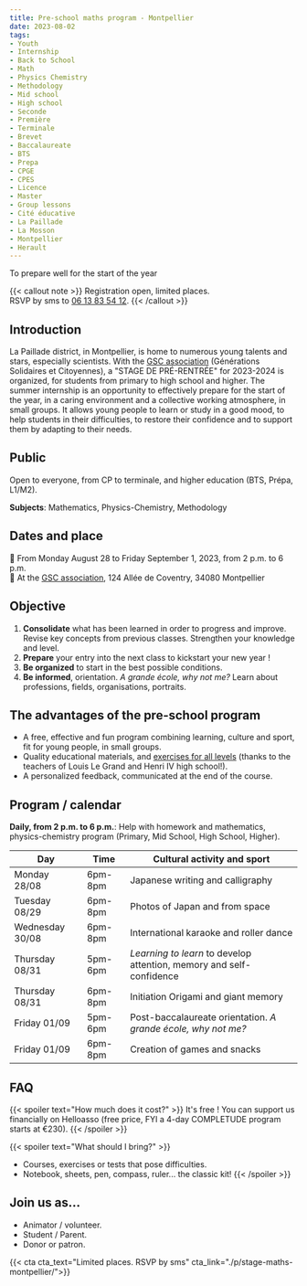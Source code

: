 ```yaml
---
title: Pre-school maths program - Montpellier
date: 2023-08-02
tags:
- Youth
- Internship
- Back to School
- Math
- Physics Chemistry
- Methodology
- Mid school
- High school
- Seconde 
- Première
- Terminale
- Brevet
- Baccalaureate
- BTS
- Prepa
- CPGE
- CPES
- Licence
- Master
- Group lessons
- Cité éducative
- La Paillade
- La Mosson
- Montpellier
- Herault
---
```


To prepare well for the start of the year

<!--more-->

{{< callout note >}}
Registration open, limited places. <br>
RSVP by sms to <a href="tel:0613835412">06 13 83 54 12</a>.
{{< /callout >}}

## Introduction

La Paillade district, in Montpellier, is home to numerous young talents and stars, especially scientists. With the [GSC association](https://www.jeveuxaider.gouv.fr/organisations/4859-generations-solidaires-et-citoyennes) (Générations Solidaires et Citoyennes), a "STAGE DE PRÉ-RENTRÉE" for 2023-2024 is organized, for students from primary to high school and higher. The summer internship is an opportunity to effectively prepare for the start of the year, in a caring environment and a collective working atmosphere, in small groups. It allows young people to learn or study in a good mood, to help students in their difficulties, to restore their confidence and to support them by adapting to their needs.

## Public

Open to everyone, from CP to terminale, and higher education (BTS, Prépa, L1/M2).

<b>Subjects</b>: Mathematics, Physics-Chemistry, Methodology

## Dates and place

📅 From Monday August 28 to Friday September 1, 2023, from 2 p.m. to 6 p.m. <br>
  📍 At the [GSC association](https://www.jeveuxaider.gouv.fr/organisations/4859-generations-solidaires-et-citoyennes), 124 Allée de Coventry, 34080 Montpellier

## Objective
1. <b>Consolidate</b> what has been learned in order to progress and improve. Revise key concepts from previous classes. Strengthen your knowledge and level.
2. <b>Prepare</b> your entry into the next class to kickstart your new year !
3. <b>Be organized</b> to start in the best possible conditions.
4. <b>Be informed</b>, orientation. <i>A grande école, why not me?</i> Learn about professions, fields, organisations, portraits.

## The advantages of the pre-school program

- A free, effective and fun program combining learning, culture and sport, fit for young people, in small groups.
- Quality educational materials, and [exercises for all levels](https://www.mtpcours.fr/c/maths/) (thanks to the teachers of Louis Le Grand and Henri IV high school!).
- A personalized feedback, communicated at the end of the course.

## Program / calendar

<b>Daily, from 2 p.m. to 6 p.m.</b>: Help with homework and mathematics, physics-chemistry program (Primary, Mid School, High School, Higher).

| Day | Time | Cultural activity and sport|
|---|---|---|
|Monday 28/08 | 6pm-8pm | Japanese writing and calligraphy |
|Tuesday 08/29 | 6pm-8pm | Photos of Japan and from space |
|Wednesday 30/08 | 6pm-8pm | International karaoke and roller dance|
|Thursday 08/31 | 5pm-6pm | <i>Learning to learn</i> to develop attention, memory and self-confidence|
|Thursday 08/31 | 6pm-8pm | Initiation Origami and giant memory|
|Friday 01/09 | 5pm-6pm | Post-baccalaureate orientation. <i>A grande école, why not me?</i>|
|Friday 01/09 | 6pm-8pm | Creation of games and snacks|

## FAQ

{{< spoiler text="How much does it cost?" >}}
It's free ! You can support us financially on Helloasso (free price, FYI a 4-day COMPLETUDE program starts at €230).
{{< /spoiler >}}

{{< spoiler text="What should I bring?" >}}
- Courses, exercises or tests that pose difficulties.
- Notebook, sheets, pen, compass, ruler... the classic kit!
{{< /spoiler >}}

## Join us as...

- Animator / volunteer.
- Student / Parent.
- Donor or patron.

{{< cta cta_text="Limited places. RSVP by sms" cta_link="./p/stage-maths-montpellier/">}}